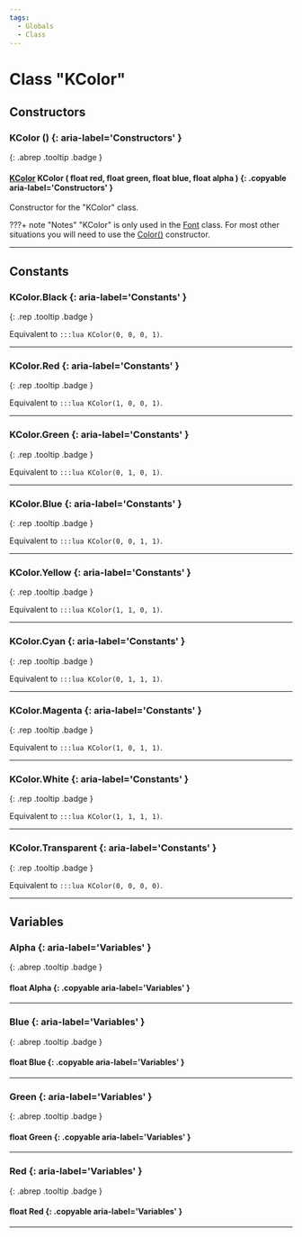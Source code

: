 ```yaml
---
tags:
  - Globals
  - Class
---
```

# Class "KColor"
## Constructors
### KColor () {: aria-label='Constructors' }
[ ](#){: .abrep .tooltip .badge }
#### [KColor](KColor.md) KColor ( float red, float green, float blue, float alpha ) {: .copyable aria-label='Constructors' }

Constructor for the "KColor" class.

???+ note "Notes"
	"KColor" is only used in the [Font](Font.md) class. For most other situations you will need to use the [Color()](Color.md) constructor.

___
## Constants
### KColor.Black {: aria-label='Constants' }
[ ](#){: .rep .tooltip .badge }

Equivalent to `:::lua KColor(0, 0, 0, 1)`.
___
### KColor.Red {: aria-label='Constants' }
[ ](#){: .rep .tooltip .badge }

Equivalent to `:::lua KColor(1, 0, 0, 1)`.
___
### KColor.Green {: aria-label='Constants' }
[ ](#){: .rep .tooltip .badge }

Equivalent to `:::lua KColor(0, 1, 0, 1)`.
___
### KColor.Blue {: aria-label='Constants' }
[ ](#){: .rep .tooltip .badge }

Equivalent to `:::lua KColor(0, 0, 1, 1)`.
___
### KColor.Yellow {: aria-label='Constants' }
[ ](#){: .rep .tooltip .badge }

Equivalent to `:::lua KColor(1, 1, 0, 1)`.
___
### KColor.Cyan {: aria-label='Constants' }
[ ](#){: .rep .tooltip .badge }

Equivalent to `:::lua KColor(0, 1, 1, 1)`.
___
### KColor.Magenta {: aria-label='Constants' }
[ ](#){: .rep .tooltip .badge }

Equivalent to `:::lua KColor(1, 0, 1, 1)`.
___
### KColor.White {: aria-label='Constants' }
[ ](#){: .rep .tooltip .badge }

Equivalent to `:::lua KColor(1, 1, 1, 1)`.
___
### KColor.Transparent {: aria-label='Constants' }
[ ](#){: .rep .tooltip .badge }

Equivalent to `:::lua KColor(0, 0, 0, 0)`.
___

## Variables
### Alpha {: aria-label='Variables' }
[ ](#){: .abrep .tooltip .badge }
#### float Alpha  {: .copyable aria-label='Variables' }

___
### Blue {: aria-label='Variables' }
[ ](#){: .abrep .tooltip .badge }
#### float Blue  {: .copyable aria-label='Variables' }

___
### Green {: aria-label='Variables' }
[ ](#){: .abrep .tooltip .badge }
#### float Green  {: .copyable aria-label='Variables' }

___
### Red {: aria-label='Variables' }
[ ](#){: .abrep .tooltip .badge }
#### float Red  {: .copyable aria-label='Variables' }

___
